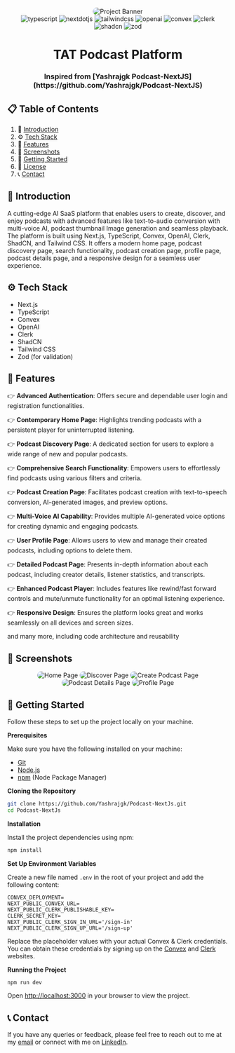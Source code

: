 <div align="center">
  <br />
      <img src="assets/banner.png" alt="Project Banner" style="border-radius:12px; max-width:100%;">
  <br />

  <div>
    <img src="https://img.shields.io/badge/-Typescript-black?style=for-the-badge&logoColor=white&logo=typescript&color=3178C6" alt="typescript" />
    <img src="https://img.shields.io/badge/-Next_._JS-black?style=for-the-badge&logoColor=white&logo=nextdotjs&color=000000" alt="nextdotjs" />
    <img src="https://img.shields.io/badge/-Tailwind_CSS-black?style=for-the-badge&logoColor=white&logo=tailwindcss&color=06B6D4" alt="tailwindcss" />
    <img src="https://img.shields.io/badge/-OpenAI-black?style=for-the-badge&logoColor=white&logo=openai&color=412991" alt="openai" />
    <img src="https://img.shields.io/badge/-Convex-black?style=for-the-badge&logoColor=white&logo=convex&color=FFD700" alt="convex" />
    <img src="https://img.shields.io/badge/-Clerk-black?style=for-the-badge&logoColor=white&logo=clerk&color=000000" alt="clerk" />
    <img src="https://img.shields.io/badge/shadcn%2Fui-000000?style=for-the-badge&logo=shadcnui&logoColor=white" alt="shadcn" />
    <img src="https://img.shields.io/badge/zod-%233068b7.svg?style=for-the-badge&logo=zod&logoColor=white)" alt="zod">

  </div>

  <h1 align="center">TAT Podcast Platform</h1>
  <h3 align="center">Inspired from [Yashrajgk Podcast-NextJS](https://github.com/Yashrajgk/Podcast-NextJS)</h3>

  

</div>

## 📋 <a name="table">Table of Contents</a>

1. 🤖 [Introduction](#introduction)
2. ⚙️ [Tech Stack](#tech-stack)
3. 🔋 [Features](#features)
4. 📸 [Screenshots](#screenshots)
5. 🤸 [Getting Started](#getting-started)
6. 📄 [License](#license)
7. 📞 [Contact](#contact)


## <a name="introduction">🤖 Introduction</a>

A cutting-edge AI SaaS platform that enables users to create, discover, and enjoy podcasts with advanced features like text-to-audio conversion with multi-voice AI, podcast thumbnail Image generation and seamless playback. The platform is built using Next.js, TypeScript, Convex, OpenAI, Clerk, ShadCN, and Tailwind CSS. It offers a modern home page, podcast discovery page, search functionality, podcast creation page, profile page, podcast details page, and a responsive design for a seamless user experience.

## <a name="tech-stack">⚙️ Tech Stack</a>

- Next.js
- TypeScript
- Convex
- OpenAI
- Clerk
- ShadCN
- Tailwind CSS
- Zod (for validation)

## <a name="features">🔋 Features</a>

👉 **Advanced Authentication**: Offers secure and dependable user login and registration functionalities.

👉 **Contemporary Home Page**: Highlights trending podcasts with a persistent player for uninterrupted listening.

👉 **Podcast Discovery Page**: A dedicated section for users to explore a wide range of new and popular podcasts.

👉 **Comprehensive Search Functionality**: Empowers users to effortlessly find podcasts using various filters and criteria.

👉 **Podcast Creation Page**: Facilitates podcast creation with text-to-speech conversion, AI-generated images, and preview options.

👉 **Multi-Voice AI Capability**: Provides multiple AI-generated voice options for creating dynamic and engaging podcasts.

👉 **User Profile Page**: Allows users to view and manage their created podcasts, including options to delete them.

👉 **Detailed Podcast Page**: Presents in-depth information about each podcast, including creator details, listener statistics, and transcripts.

👉 **Enhanced Podcast Player**: Includes features like rewind/fast forward controls and mute/unmute functionality for an optimal listening experience.

👉 **Responsive Design**: Ensures the platform looks great and works seamlessly on all devices and screen sizes.

and many more, including code architecture and reusability

## <a name="screenshots">📸 Screenshots</a>

<div align="center">
  <img src="assets/screenshots/home.png" alt="Home Page" style="border-radius:12px; max-width:100%;">
  <img src="assets/screenshots/discover.png" alt="Discover Page" style="border-radius:12px; max-width:100%;">
  <img src="assets/screenshots/create.png" alt="Create Podcast Page" style="border-radius:12px; max-width:100%;">
  <img src="assets/screenshots/podcast.png" alt="Podcast Details Page" style="border-radius:12px; max-width:100%;">
  <img src="assets/screenshots/profile.png" alt="Profile Page" style="border-radius:12px; max-width:100%;">
</div>

## <a name="getting-started">🤸 Getting Started</a>

Follow these steps to set up the project locally on your machine.

**Prerequisites**

Make sure you have the following installed on your machine:

- [Git](https://git-scm.com/)
- [Node.js](https://nodejs.org/en)
- [npm](https://www.npmjs.com/) (Node Package Manager)

**Cloning the Repository**

```bash
git clone https://github.com/Yashrajgk/Podcast-NextJs.git
cd Podcast-NextJs
```

**Installation**

Install the project dependencies using npm:

```bash
npm install
```

**Set Up Environment Variables**

Create a new file named `.env` in the root of your project and add the following content:

```env
CONVEX_DEPLOYMENT=
NEXT_PUBLIC_CONVEX_URL=
NEXT_PUBLIC_CLERK_PUBLISHABLE_KEY=
CLERK_SECRET_KEY=
NEXT_PUBLIC_CLERK_SIGN_IN_URL='/sign-in'
NEXT_PUBLIC_CLERK_SIGN_UP_URL='/sign-up'
```

Replace the placeholder values with your actual Convex & Clerk credentials. You can obtain these credentials by signing up on the [Convex](https://www.convex.dev/) and [Clerk](https://clerk.com/) websites.

**Running the Project**

```bash
npm run dev
```

Open [http://localhost:3000](http://localhost:3000) in your browser to view the project.



## <a name="contact">📞 Contact</a>

If you have any queries or feedback, please feel free to reach out to me at my [email](mailto:yashrajkanake2002@gmail.com) or connect with me on [LinkedIn](https://www.linkedin.com/in/yashraj-kanake/).

<br />
<br />
